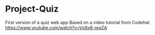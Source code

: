# Project-Quiz
 First version of a quiz web app
 Based on a video tutorial from Codehal: https://www.youtube.com/watch?v=Vp8x8-reqZA
